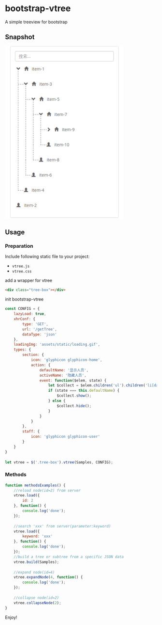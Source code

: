 # bootstrap-vtree
A simple treeview for bootstrap

## Snapshot
![snapshot](https://raw.githubusercontent.com/stkevintan/bootstrap-vtree/master/snapshot/sample.png)



## Usage
### Preparation
Include following static file to your project:
- `vtree.js`
- `vtree.css`

add a wrapper for vtree  
```html
<div class="tree-box"></div>
```

init bootstrap-vtree  
```js
const CONFIG = {
    lazyLoad: true,
    xhrConf: {
        type: 'GET',
        url: '/getTree',
        dataType: 'json'
    },
    loadingImg: 'assets/static/loading.gif',
    types: {
        section: {
            icon: 'glyphicon glyphicon-home',
            action: {
                defaultName: '显示人员',
                activeName: '隐藏人员',
                event: function($elem, state) {
                    let $collect = $elem.children('ul').children('li[data-type!="section"]');
                    if (state === this.defaultName) {
                        $collect.show();
                    } else {
                        $collect.hide();
                    }
                }
            }
        },
        staff: {
            icon: 'glyphicon glyphicon-user'
        }
    }
}

let vtree = $('.tree-box').vtree(Samples, CONFIG);
```

### Methods
```js
function methodsExamples() {
    //reload node(id=2) from server
    vtree.load({
        id: 2
    }, function() {
        console.log('done');
    });

    //search 'xxx' from server(parameter:keyword)
    vtree.load({
        keyword: 'xxx'
    }, function() {
        console.log('done');
    });
    //build a tree or subtree from a specific JSON data 
    vtree.build(Samples);

    //expand node(id=4)
    vtree.expandNode(4, function() {
        console.log('done');
    });

    //collapse node(id=2)
    vtree.collapseNode(2);
}
```

Enjoy!
